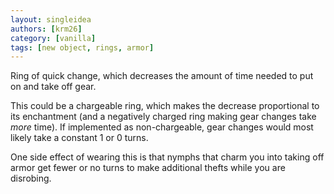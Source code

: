 ```yaml
---
layout: singleidea
authors: [krm26]
category: [vanilla]
tags: [new object, rings, armor]
---
```

Ring of quick change, which decreases the amount of time needed to put on and
take off gear.

This could be a chargeable ring, which makes the decrease proportional to its
enchantment (and a negatively charged ring making gear changes take *more*
time). If implemented as non-chargeable, gear changes would most likely take a
constant 1 or 0 turns.

One side effect of wearing this is that nymphs that charm you into taking off
armor get fewer or no turns to make additional thefts while you are disrobing.

